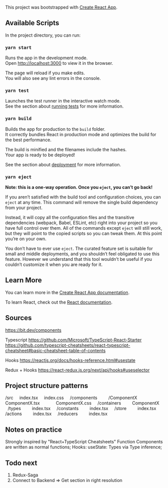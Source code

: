 This project was bootstrapped with [Create React App](https://github.com/facebook/create-react-app).

## Available Scripts

In the project directory, you can run:

### `yarn start`

Runs the app in the development mode.<br />
Open [http://localhost:3000](http://localhost:3000) to view it in the browser.

The page will reload if you make edits.<br />
You will also see any lint errors in the console.

### `yarn test`

Launches the test runner in the interactive watch mode.<br />
See the section about [running tests](https://facebook.github.io/create-react-app/docs/running-tests) for more information.

### `yarn build`

Builds the app for production to the `build` folder.<br />
It correctly bundles React in production mode and optimizes the build for the best performance.

The build is minified and the filenames include the hashes.<br />
Your app is ready to be deployed!

See the section about [deployment](https://facebook.github.io/create-react-app/docs/deployment) for more information.

### `yarn eject`

**Note: this is a one-way operation. Once you `eject`, you can’t go back!**

If you aren’t satisfied with the build tool and configuration choices, you can `eject` at any time. This command will remove the single build dependency from your project.

Instead, it will copy all the configuration files and the transitive dependencies (webpack, Babel, ESLint, etc) right into your project so you have full control over them. All of the commands except `eject` will still work, but they will point to the copied scripts so you can tweak them. At this point you’re on your own.

You don’t have to ever use `eject`. The curated feature set is suitable for small and middle deployments, and you shouldn’t feel obligated to use this feature. However we understand that this tool wouldn’t be useful if you couldn’t customize it when you are ready for it.

## Learn More

You can learn more in the [Create React App documentation](https://facebook.github.io/create-react-app/docs/getting-started).

To learn React, check out the [React documentation](https://reactjs.org/).

## Sources

https://bit.dev/components

Typescript
https://github.com/Microsoft/TypeScript-React-Starter
https://github.com/typescript-cheatsheets/react-typescript-cheatsheet#basic-cheatsheet-table-of-contents

Hooks
https://reactjs.org/docs/hooks-reference.html#usestate

Redux + Hooks
https://react-redux.js.org/next/api/hooks#useselector

## Project structure patterns

/src
&nbsp; &nbsp; index.tsx
&nbsp; &nbsp; index.css
&nbsp; &nbsp; /components
&nbsp; &nbsp; &nbsp; &nbsp; /ComponentX
&nbsp; &nbsp; &nbsp; &nbsp; &nbsp; &nbsp; ComponentX.tsx
&nbsp; &nbsp; &nbsp; &nbsp; &nbsp; &nbsp; ComponentX.css
&nbsp; &nbsp; /containers
&nbsp; &nbsp; &nbsp; &nbsp; ComponentX
&nbsp; &nbsp; /types
&nbsp; &nbsp; &nbsp; &nbsp; index.tsx
&nbsp; &nbsp; /constants
&nbsp; &nbsp; &nbsp; &nbsp; index.tsx
&nbsp; &nbsp; /store
&nbsp; &nbsp; &nbsp; &nbsp; index.tsx
&nbsp; &nbsp; /actions
&nbsp; &nbsp; &nbsp; &nbsp; index.tsx
&nbsp; &nbsp; /reducers
&nbsp; &nbsp; &nbsp; &nbsp; index.tsx

## Notes on practice

Strongly inspired by "React+TypeScript Cheatsheets"
Function Components are written as normal functions;
Hooks: useState: Types via Type inference;

## Todo next

1. Redux-Saga
2. Connect to Backend => Get section in right resolution

